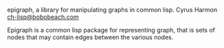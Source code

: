 
epigraph, a library for manipulating graphs in common lisp.
Cyrus Harmon <ch-lisp@bobobeach.com>

Epigraph is a common lisp package for representing graph, that is sets
of nodes that may contain edges between the various nodes.


